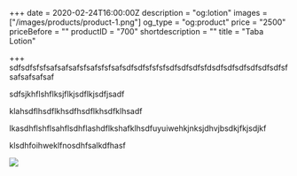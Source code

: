 +++
date = 2020-02-24T16:00:00Z
description = "og:lotion"
images = ["/images/products/product-1.png"]
og_type = "og:product"
price = "2500"
priceBefore = ""
productID = "700"
shortdescription = ""
title = "Taba Lotion"

+++
sdfsdfsfsfsafsafsafsfsafsfsfsafsdfsdfsfsfsfsdfsdfsdfsfdsdfsdfsdfsdfsdfsdfsfsafsafsafsaf

sdfsjkhflshflksjflkjsdflkjsdfjsadf

klahsdflhsdflkhsdfhsdflkhsdfklhsadf

lkasdhflshflsahflsdhflashdflkshafklhsdfuyuiwehkjnksjdhvjbsdkjfkjsdjkf

klsdhfoihweklfnosdhfsalkdfhasf

![](/images/products/product-1.png)